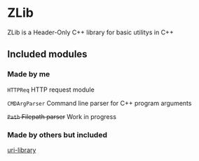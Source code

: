 # ZLib
ZLib is a Header-Only C++ library for basic utilitys in C++

## Included modules 

### Made by me
`HTTPReq` HTTP request module

`CMDArgParser` Command line parser for C++ program 
arguments

~~`Path` Filepath parser~~ Work in progress

### Made by others but included
[uri-library](https://github.com/ben-zen/uri-library)
